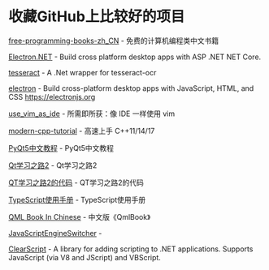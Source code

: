 # 收藏GitHub上比较好的项目

[free-programming-books-zh_CN](https://github.com/justjavac/free-programming-books-zh_CN) - 免费的计算机编程类中文书籍

[Electron.NET](https://github.com/ElectronNET/Electron.NET) - Build cross platform desktop apps with ASP .NET NET Core.

[tesseract](https://github.com/charlesw/tesseract) - A .Net wrapper for tesseract-ocr

[electron](https://github.com/electron/electron) - Build cross-platform desktop apps with JavaScript, HTML, and CSS https://electronjs.org

[use_vim_as_ide](https://github.com/yangyangwithgnu/use_vim_as_ide) - 所需即所获：像 IDE 一样使用 vim

[modern-cpp-tutorial](#https://github.com/changkun/modern-cpp-tutorial) - 高速上手 C++11/14/17

[PyQt5中文教程](#https://github.com/maicss/PyQt5-Chinese-tutoral) - PyQt5中文教程

[Qt学习之路2](#https://github.com/joinAero/qt-study-road-2) - Qt学习之路2

[QT学习之路2的代码](#https://github.com/jayshzhang/QtLearningRoad2) - QT学习之路2的代码

[TypeScript使用手册](#https://github.com/zhongsp/TypeScript) - TypeScript使用手册

[QML Book In Chinese](#https://github.com/cwc1987/QmlBook-In-Chinese) - 中文版《QmlBook》

[JavaScriptEngineSwitcher](#https://github.com/Taritsyn/JavaScriptEngineSwitcher) - 

[ClearScript](#https://github.com/Microsoft/ClearScript) - A library for adding scripting to .NET applications. Supports JavaScript (via V8 and JScript) and VBScript.


